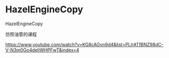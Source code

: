 # HazelEngineCopy
HazelEngineCopy

仿照油管的课程

https://www.youtube.com/watch?v=KG8cAGvn9d4&list=PLlrATfBNZ98dC-V-N3m0Go4deliWHPFwT&index=4
